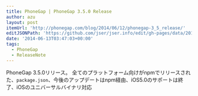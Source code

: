 ```yaml
---
title: PhoneGap | PhoneGap 3.5.0 Release
author: azu
layout: post
itemUrl: 'http://phonegap.com/blog/2014/06/12/phonegap-3_5_release/'
editJSONPath: 'https://github.com/jser/jser.info/edit/gh-pages/data/2014/06/index.json'
date: '2014-06-13T03:47:03+00:00'
tags:
  - PhoneGap
  - ReleaseNote
---
```

PhoneGap 3.5.0リリース。
全てのプラットフォーム向けがnpmでリリースされた、`package.json`、今後のアップデートはnpm経由、iOS5.0のサポートは終了、iOSのユニバーサルバイナリ対応
